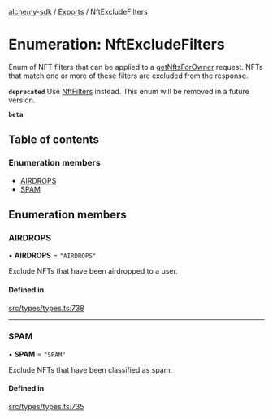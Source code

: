 [alchemy-sdk](../README.md) / [Exports](../modules.md) / NftExcludeFilters

# Enumeration: NftExcludeFilters

Enum of NFT filters that can be applied to a [getNftsForOwner](../classes/NftNamespace.md#getnftsforowner) request.
NFTs that match one or more of these filters are excluded from the response.

**`deprecated`** Use [NftFilters](NftFilters.md) instead. This enum will be removed in a
  future version.

**`beta`**

## Table of contents

### Enumeration members

- [AIRDROPS](NftExcludeFilters.md#airdrops)
- [SPAM](NftExcludeFilters.md#spam)

## Enumeration members

### AIRDROPS

• **AIRDROPS** = `"AIRDROPS"`

Exclude NFTs that have been airdropped to a user.

#### Defined in

[src/types/types.ts:738](https://github.com/alchemyplatform/alchemy-sdk-js/blob/c7197b9/src/types/types.ts#L738)

___

### SPAM

• **SPAM** = `"SPAM"`

Exclude NFTs that have been classified as spam.

#### Defined in

[src/types/types.ts:735](https://github.com/alchemyplatform/alchemy-sdk-js/blob/c7197b9/src/types/types.ts#L735)
